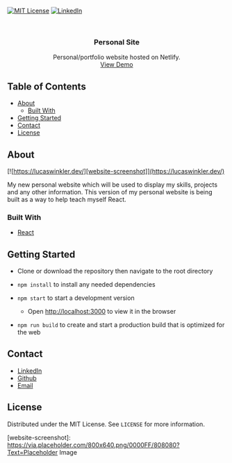 [![MIT License][license-shield]][license-url]
[![LinkedIn][linkedin-shield]][linkedin-url]

<br />
<p align="center">
  <h3 align="center">Personal Site</h3>

  <p align="center">
    Personal/portfolio website hosted on Netlify.
    <br />
    <a href="https://lucaswinkler.dev">View Demo</a>
  </p>
</p>

## Table of Contents

- [About](#about)
  - [Built With](#built-with)
- [Getting Started](#getting-started)
- [Contact](#contact)
- [License](#license)

## About

[![https://lucaswinkler.dev/][website-screenshot]](https://lucaswinkler.dev/)

My new personal website which will be used to display my skills, projects and any other information. This version of my personal website is being built as a way to help teach myself React.

### Built With

- [React](https://reactjs.org/)

## Getting Started

- Clone or download the repository then navigate to the root directory

- `npm install` to install any needed dependencies

- `npm start` to start a development version

  - Open [http://localhost:3000](http://localhost:3000) to view it in the browser

- `npm run build` to create and start a production build that is optimized for the web

## Contact

- [LinkedIn](https://linkedin.com/in/lucas-winkler)
- [Github](https://github.com/lucaswinkler)
- [Email](mailto:lucasj.winkler1999@gmail.com)

## License

Distributed under the MIT License. See `LICENSE` for more information.

[license-shield]: https://img.shields.io/badge/license-MIT-blue.svg?style=flat-square
[license-url]: https://choosealicense.com/licenses/mit
[linkedin-shield]: https://img.shields.io/badge/-LinkedIn-black.svg?style=flat-square&logo=linkedin&colorB=555
[linkedin-url]: https://www.linkedin.com/in/lucas-winkler/

[website-screenshot]: https://via.placeholder.com/800x640.png/0000FF/808080?Text=Placeholder Image
